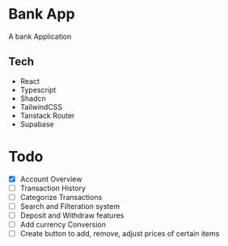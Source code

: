 # Bank App

A bank Application

## Tech

- React
- Typescript
- Shadcn
- TailwindCSS
- Tanstack Router
- Supabase

# Todo

- [x] Account Overview
- [ ] Transaction History
- [ ] Categorize Transactions
- [ ] Search and Filteration system
- [ ] Deposit and Withdraw features
- [ ] Add currency Conversion
- [ ] Create button to add, remove, adjust prices of certain items
